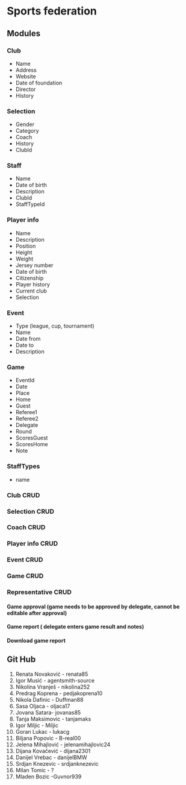 # Sports federation

## Modules

### Club 
- Name
- Address
- Website
- Date of foundation
- Director
- History

### Selection
- Gender
- Category
- Coach
- History
- ClubId

### Staff 
- Name
- Date of birth
- Description
- ClubId
- StaffTypeId

### Player info 
- Name
- Description
- Position
- Height
- Weight
- Jersey number
- Date of birth
- Citizenship
- Player history
- Current club
- Selection 

### Event 
- Type (league, cup, tournament)
- Name
- Date from  
- Date to
- Description

### Game
- EventId
- Date
- Place
- Home
- Guest
- Referee1 
- Referee2
- Delegate
- Round
- ScoresGuest
- ScoresHome
- Note

### StaffTypes
- name

### Club CRUD
### Selection CRUD
### Coach CRUD
### Player info CRUD
### Event CRUD
### Game CRUD
### Representative CRUD

#### Game approval (game needs to be approved by delegate, cannot be editable after approval)
#### Game report ( delegate enters game result and notes)
#### Download game report

## Git Hub
1. Renata Novaković -  renata85 
2. Igor Musić - agentsmith-source
3. Nikolina Vranješ  - nikolina252 
4. Predrag Koprena  - pedjakoprena10
5. Nikola Dafinic - Duffman88
6. Sasa Oljaca  - oljaca17
7. Jovana Satara- jovanas85
8. Tanja Maksimovic - tanjamaks
9. Igor Miljic - Miljic 
10. Goran Lukac - lukacg
11. Biljana Popovic - B-real00
12. Jelena Mihajlović - jelenamihajlovic24
13. Dijana Kovačević - dijana2301 
14. Danijel Vrebac - danijelBMW
15. Srdjan Knezevic - srdjanknezevic
16. Milan Tomic - ?
17. Mladen Bozic -Guvnor939

